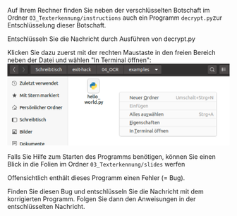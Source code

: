 Auf Ihrem Rechner finden Sie neben der verschlüsselten Botschaft im Ordner `03_Texterkennung/instructions` auch ein Programm `decrypt.py`zur Entschlüsselung dieser Botschaft.

Entschlüsseln Sie die Nachricht durch Ausführen
von decrypt.py

Klicken Sie dazu zuerst mit der rechten Maustaste in den freien Bereich neben der Datei und wählen "In Terminal öffnen":
![terminal starten](../../img/start_terminal.png?raw=true)

Falls Sie Hilfe zum Starten des Programms benötigen, können Sie einen Blick in die Folien im Ordner `03_Texterkennung/slides` werfen

Offensichtlich enthält dieses Programm einen Fehler (= Bug).

Finden Sie diesen Bug und entschlüsseln Sie die Nachricht mit dem korrigierten
Programm. Folgen Sie dann den Anweisungen in der entschlüsselten Nachricht.
